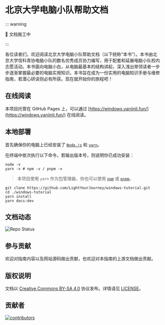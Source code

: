# 北京大学电脑小队帮助文档

::: warning

🚧 文档施工中

:::

各位读者们，欢迎阅读北京大学电脑小队帮助文档（以下统称“本书”）。本书由北京大学信科青协电脑小队的数名优秀成员协力编写，用于配套和延展电脑小队校内志愿活动。本书面向电脑小白，从电脑最基本的结构讲起，深入浅出带领读者一步步逐渐掌握最必要的电脑实用知识。本书旨在成为一份实用的电脑知识手册与维修指南，若潜心研读则必有所获。现在就开始你的旅程吧！

## 在线阅读

本项目托管在 GitHub Pages 上，可以通过 [https://windows.yanjinli.fun/](https://windows.yanjinli.fun/) 在线阅读。

## 本地部署

首先确保你的电脑上已经安装了 [`Node.js`](https://nodejs.org/zh-cn) 和 [`yarn`](https://yarnpkg.com/)。

在终端中依次执行以下命令，若输出版本号，则说明你已成功安装：

```shell
node -v
yarn -v # npm -v / pnpm -v
```

> 本项目使用 `yarn` 作为包管理器，你也可以使用 [`npm`](https://www.npmjs.com/) 或 [`pnpm`](https://pnpm.io/)。

```shell
git clone https://github.com/LightYourJourney/windows-tutorial.git
cd ./windows-tutorial
yarn install
yarn docs:dev
```

## 文档动态

![Repo Status](https://repobeats.axiom.co/api/embed/b46607cbf46aa1eaa4c1eec1f758e8b3fda11798.svg)

## 参与贡献

欢迎对指南内容以及网站源码做出贡献，也欢迎对本指南的上游文档做出贡献。

## 版权说明

文档以 [Creative Commons BY-SA 4.0](https://creativecommons.org/licenses/by-sa/4.0/) 协议发布。详情请见 [LICENSE](./LICENSE)。

## 贡献者

<a href="https://github.com/LightYourJourney/windows-tutorial/graphs/contributors">
  <img src="https://contrib.rocks/image?repo=LightYourJourney/windows-tutorial" alt="contributors"/>
</a>

<!--
## Star 历史

[![Stargazers over time](https://starchart.cc/LightYourJourney/windows-tutorial.svg?variant=adaptive)](https://starchart.cc/LightYourJourney/windows-tutorial)
-->

